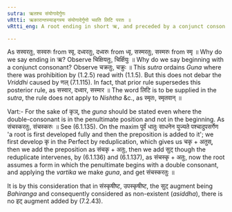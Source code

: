 ```yaml
---
sutra: ऋतश्च संयोगादेर्गुणः
vRtti: ऋकारान्तस्याङ्गस्य संयोगादेर्गुणो भवति लिटि परतः ॥
vRtti_eng: A root ending in short ऋ, and preceded by a conjunct consonant, gets _Guna_ in the Perfect.

---
```

As सस्वरतुः, सस्वरुः from स्वृ, दध्वरतुः, दध्वरुः from ध्वृ, सस्मरतुः, सस्मरुः from स्मृ ॥ Why do we say ending in ऋ? Observe चिक्षियतुः, चिर्क्षियुः ॥ Why do we say beginning with a conjunct consonant? Observe चक्रतुः, चक्रुः ॥ This _sutra_ ordains _Guna_ where there was prohibition by (1.2.5) read with (1.1.5). But this does not debar the _Vriddhi_ caused by णल् (7.1.115). In fact, that prior rule supersedes this posterior rule, as सस्वार, दध्वार, सस्मार ॥ The word लिटि is to be supplied in the _sutra_, the rule does not apply to _Nishtha_ &c., as स्मृतः, स्मृतवान् ॥

Vart:- For the sake of कृञ्, the _guna_ should be stated even where the double-consonant is in the penultimate position and not in the beginning. As संचस्करतुः, संचस्करुः ॥ See (6.1.135). On the maxim पूर्वं धातुः साधनेन युज्यते पश्चादुपसर्गेण 'a root is first developed fully and then the preposition is added to it'; we first develop कृ in the Perfect by reduplication, which gives us चकृ + अतुस्, then we add the preposition as संचकृ + अतुः, then we add सुट् though the reduplicate intervenes, by (6.1.136) and (6.1.137), as संचस्कृ + अतुः, now the root assumes a form in which the penultimate begins with a double consonant, and applying the _vartika_ we make _guna_, and get संचस्करतुः ॥

It is by this consideration that in संस्कृषीष्ट, उपस्कृषीष्ट, the सुट् augment being _Bahiranga_ and consequently considered as non-existent (_asiddha_), there
is no इट् augment added by (7.2.43).